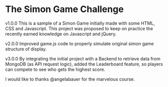 # The Simon Game Challenge

v1.0.0
This is a sample of a Simon Game initially made with some HTML, CSS and Javascript. This project was proposed to keep on practice the recently earned knowledge on Javascript and jQuery.

v2.0.0
Improved game.js code to properly simulate original simon game structure of display.

v3.0.0
By integrating the initial project with a Backend to retrieve data from MongoDB (as API request logic), added the Leaderboard feature, so players can compete to see who gets the highest score.

I would like to thanks @angelabauer for the marvelous course.
